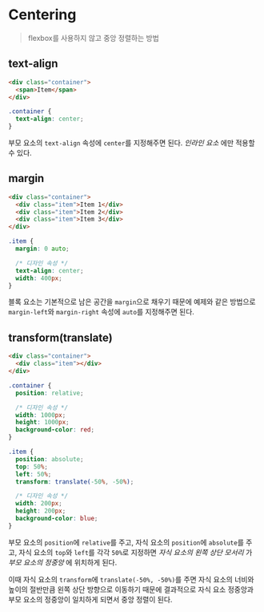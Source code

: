 # Centering

> flexbox를 사용하지 않고 중앙 정렬하는 방법

## text-align

```html
<div class="container">
  <span>Item</span>
</div>
```

```css
.container {
  text-align: center;
}
```

부모 요소의 `text-align` 속성에 `center`를 지정해주면 된다. _인라인 요소_ 에만 적용할 수 있다.

## margin

```html
<div class="container">
  <div class="item">Item 1</div>
  <div class="item">Item 2</div>
  <div class="item">Item 3</div>
</div>
```

```css
.item {
  margin: 0 auto;

  /* 디자인 속성 */
  text-align: center;
  width: 400px;
}
```

블록 요소는 기본적으로 남은 공간을 `margin`으로 채우기 때문에 예제와 같은 방법으로 `margin-left`와 `margin-right` 속성에 `auto`를 지정해주면 된다.

## transform(translate)

```html
<div class="container">
  <div class="item"></div>
</div>
```

```css
.container {
  position: relative;

  /* 디자인 속성 */
  width: 1000px;
  height: 1000px;
  background-color: red;
}

.item {
  position: absolute;
  top: 50%;
  left: 50%;
  transform: translate(-50%, -50%);

  /* 디자인 속성 */
  width: 200px;
  height: 200px;
  background-color: blue;
}
```

부모 요소의 `position`에 `relative`를 주고, 자식 요소의 `position`에 `absolute`를 주고, 자식 요소의 `top`와 `left`를 각각 `50%`로 지정하면 _자식 요소의 왼쪽 상단 모서리_ 가 _부모 요소의 정중앙_ 에 위치하게 된다.

이때 자식 요소의 `transform`에 `translate(-50%, -50%)`를 주면 자식 요소의 너비와 높이의 절반만큼 왼쪽 상단 방향으로 이동하기 때문에 결과적으로 자식 요소 정중앙과 부모 요소의 정중앙이 일치하게 되면서 중앙 정렬이 된다.
